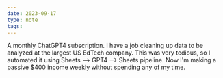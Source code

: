 ```yaml
---
date: 2023-09-17
type: note
tags: 
---
```


A monthly ChatGPT4 subscription. I have a job cleaning up data to be analyzed at the largest US EdTech company. This was very tedious, so I automated it using Sheets --> GPT4 --> Sheets pipeline. Now I'm making a passive $400 income weekly without spending any of my time.